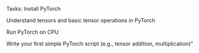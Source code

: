 Tasks:
Install PyTorch

Understand tensors and basic tensor operations in PyTorch

Run PyTorch on CPU

Write your first simple PyTorch script (e.g., tensor addition, multiplication)"